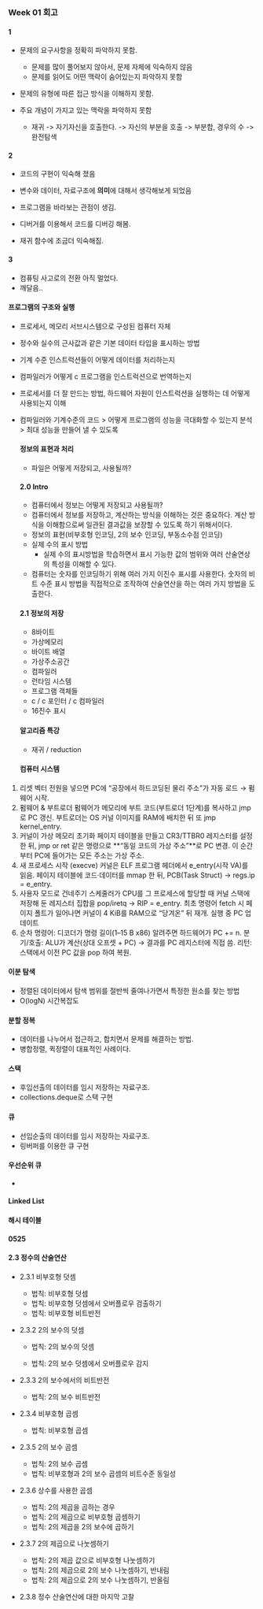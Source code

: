 ### Week 01 회고

#### 1
- 문제의 요구사항을 정확히 파악하지 못함.
  - 문제를 많이 풀어보지 않아서, 문제 자체에 익숙하지 않음
  - 문제를 읽어도 어떤 맥락이 숨어있는지 파악하지 못함

- 문제의 유형에 따른 접근 방식을 이해하지 못함.
- 주요 개념이 가지고 있는 맥락을 파악하지 못함
  - 재귀 -> 자기자신을 호출한다. -> 자신의 부분을 호출 -> 부분합, 경우의 수 -> 완전탐색


#### 2
- 코드의 구현이 익숙해 졌음

- 변수와 데이터, 자료구조에 **의미**에 대해서 생각해보게 되었음
- 프로그램을 바라보는 관점이 생김.
- 디버거를 이용해서 코드를 디버깅 해봄.
- 재귀 함수에 조금더 익숙해짐.

#### 3
- 컴퓨팅 사고로의 전환 아직 멀었다.
- 깨달음..

#### 프로그램의 구조와 실행
- 프로세서, 메모리 서브시스템으로 구성된 컴퓨터 자체
- 정수와 실수의 근사값과 같은 기본 데이터 타입을 표시하는 방법
- 기계 수준 인스트럭션들이 어떻게 데이터를 처리하는지
- 컴파일러가 어떻게 c 프로그램을 인스트럭션으로 번역하는지
- 프로세서를 더 잘 만드는 방법, 하드웨어 자원이 인스트럭션을 실행하는 데 어떻게 사용되는지 이해
- 컴파일러와 기계수준의 코드 > 어떻게 프로그램의 성능을 극대화할 수 있는지 분석 > 최대 성능을 만들어 낼 수 있도록
  #### 정보의 표현과 처리
  - 파일은 어떻게 저장되고, 사용될까?

  #### 2.0 Intro
  - 컴퓨터에서 정보는 어떻게 저장되고 사용될까?
  - 컴퓨터에서 정보를 저장하고, 계산하는 방식을 이해하는 것은 중요하다. 계산 방식을 이해함으로써 일관된 결과값을 보장할 수 있도록 하기 위해서이다.
  - 정보의 표현(비부호형 인코딩, 2의 보수 인코딩, 부동소수점 인코딩)
  - 실제 수의 표시 방법
    - 실제 수의 표시방법을 학습하면서 표시 가능한 값의 범위와 여러 산술연상의 특성을 이해할 수 있다.
  - 컴퓨터는 숫자를 인코딩하기 위해 여러 가지 이진수 표시를 사용한다. 숫자의 비트 수준 표시 방법을 직접적으로 조작하여 산술연산을 하는 여러 가지 방법을 도출한다.

  #### 2.1 정보의 저장
  - 8바이트
  - 가상메모리
  - 바이트 배열
  - 가상주소공간
  - 컴파일러
  - 런타임 시스템
  - 프로그램 객체들
  - c / c 포인터 / c 컴파일러
  - 16진수 표시

  #### 알고리즘 특강
  - 재귀 / reduction

  #### 컴퓨터 시스템

1. 리셋 벡터
전원을 넣으면 PC에 “공장에서 하드코딩된 물리 주소”가 자동 로드 → 펌웨어 시작.
2. 펌웨어 & 부트로더
펌웨어가 메모리에 부트 코드(부트로더 1단계)를 복사하고 jmp 로 PC 갱신.
부트로더는 OS 커널 이미지를 RAM에 배치한 뒤 또 jmp kernel_entry.
3. 커널이 가상 메모리 초기화
페이지 테이블을 만들고 CR3/TTBR0 레지스터를 설정한 뒤,
jmp or ret 같은 명령으로 **“동일 코드의 가상 주소”**로 PC 변경.
이 순간부터 PC에 들어가는 모든 주소는 가상 주소.
4. 새 프로세스 시작 (execve)
커널은 ELF 프로그램 헤더에서 e_entry(시작 VA)를 읽음.
페이지 테이블에 코드·데이터를 mmap 한 뒤,
PCB(Task Struct) → regs.ip = e_entry.
5. 사용자 모드로 건네주기
스케줄러가 CPU를 그 프로세스에 할당할 때
커널 스택에 저장해 둔 레지스터 집합을 pop/iretq → RIP = e_entry.
최초 명령어 fetch 시 페이지 폴트가 일어나면 커널이 4 KiB를 RAM으로 “당겨온” 뒤 재개.
실행 중 PC 업데이트
6. 순차 명령어: 디코더가 명령 길이(1–15 B x86) 알려주면 하드웨어가 PC += n.
분기/호출: ALU가 계산(상대 오프셋 + PC) → 결과를 PC 레지스터에 직접 씀.
리턴: 스택에서 이전 PC 값을 pop 하여 복원.

#### 이분 탐색
- 정렬된 데이터에서 탐색 범위를 절반씩 줄여나가면서 특정한 원소를 찾는 방법
- O(logN) 시간복잡도

#### 분할 정복
- 데이터를 나누어서 접근하고, 합치면서 문제를 해결하는 방법.
- 병합정렬, 퀵정렬이 대표적인 사례이다.

#### 스택
- 후입선출의 데이터를 임시 저장하는 자료구조.
- collections.deque로 스택 구현

#### 큐
- 선입순출의 데이터를 임시 저장하는 자료구조.
- 링버퍼를 이용한 큐 구현

#### 우선순위 큐
-

#### Linked List

#### 해시 테이블


#### 0525

#### 2.3 정수의 산술연산
- 2.3.1 비부호형 덧셈
  - 법칙: 비부호형 덧셈
  - 법칙: 비부호형 덧셈에서 오버플로우 검출하기
  - 법칙: 비부호형 비트반전

- 2.3.2 2의 보수의 덧셈
  - 법칙: 2의 보수의 덧셈

  - 법칙: 2의 보수 덧셈에서 오버플로우 감지

- 2.3.3 2의 보수에서의 비트반전
  - 법칙: 2의 보수 비트반전

- 2.3.4 비부호형 곱셈
  - 법칙: 비부호형 곱셈

- 2.3.5 2의 보수 곰셈
  - 법칙: 2의 보수 곱셈
  - 법칙: 비부호형과 2의 보수 곱셈의 비트수준 동일성

- 2.3.6 상수를 사용한 곱셈
  - 법칙: 2의 제곱을 곱하는 경우
  - 법칙: 2의 제곱으로 비부호형 곱셈하기
  - 법칙: 2의 제곱을 2의 보수에 곱하기

- 2.3.7 2의 제곱으로 나눗셈하기
  - 법칙: 2의 제곱 값으로 비부호형 나눗셈하기
  - 법칙: 2의 제곱으로 2의 보수 나눗셈하기, 반내림
  - 법칙: 2의 제곱으로 2의 보수 나눗셈하기, 반올림

- 2.3.8 정수 산술연산에 대한 마지막 고찰



